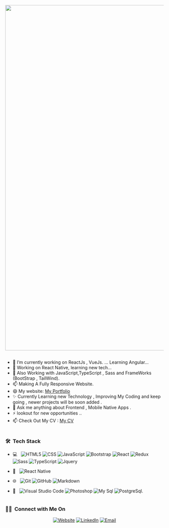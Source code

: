  
 <p align="center">
  <a href="#"><img src="https://i.postimg.cc/6pQz7sVb/my-github-header.jpg" width="1100px" title="Header"></a>
</p>
 
##
- 🔭 I’m currently working on ReactJs , VueJs. ... Learning Angular...
- 📱 Working on React Native, learning new tech...
- 🌱 Also Working with JavaScript,TypeScript , Sass and FrameWorks (BootStrap , TailWind).
- 📫 Making A Fully Responsive Website.
- 😄 My website: [My Portfolio](https://ahmedporfolio.vercel.app/)
- ✨ Currently Learning new Technology , Improving My Coding and keep going , newer projects will be soon added .
- 💬 Ask me anything about Frontend , Mobile Native Apps .
- ⚡ lookout for new opportunities .. 
- 📫 Check Out My CV : [My CV](https://docs.google.com/document/d/1krMykigI_SnC5yOOCTSrRA6WZsZX9HXkyCYgRAr9Dao/edit)

#
<h3> 🛠 &nbsp;Tech Stack</h3>

- 💻 &nbsp;
  ![HTML5](https://img.shields.io/badge/-HTML5-333333?style=flat&logo=HTML5)
  ![CSS](https://img.shields.io/badge/-CSS-333333?style=flat&logo=CSS3&logoColor=1572B6)
  ![JavaScript](https://img.shields.io/badge/-JavaScript-333333?style=flat&logo=javascript)
  ![Bootstrap](https://img.shields.io/badge/-Bootstrap-333333?style=flat&logo=bootstrap&logoColor=563D7C)
  ![React](https://img.shields.io/badge/-React-333333?style=flat&logo=react)
  ![Redux](https://img.shields.io/badge/-redux-333333?style=flat&logo=redux)
  ![Sass](https://img.shields.io/badge/-sass-333333?style=flat&logo=sass)
  ![TypeScript](https://img.shields.io/badge/-typescript-333333?style=flat&logo=typescript)
  ![Jquery](https://img.shields.io/badge/-jquery-333333?style=flat&logo=jquery)
  
  
- 📱 &nbsp;
  ![React Native](https://img.shields.io/badge/-reactnative-333333?style=flat&logo=reactnative)


- 🌐 &nbsp;
  ![Git](https://img.shields.io/badge/-Git-333333?style=flat&logo=git)
  ![GitHub](https://img.shields.io/badge/-GitHub-333333?style=flat&logo=github)
  ![Markdown](https://img.shields.io/badge/-Markdown-333333?style=flat&logo=markdown)
- 🔧 &nbsp;
  ![Visual Studio Code](https://img.shields.io/badge/-Visual%20Studio%20Code-333333?style=flat&logo=visual-studio-code&logoColor=007ACC)
  ![Photoshop](https://img.shields.io/badge/-Photoshop-333333?style=flat&logo=adobe-photoshop)
  ![My Sql](https://img.shields.io/badge/-mysql-333333?style=flat&logo=mysql)
  ![PostgreSql](https://img.shields.io/badge/-postgresql-333333?style=flat&logo=postgresql).


#

 <h3> 🤝🏻 &nbsp;Connect with Me On</h3>

<p align="center">
<a href="https://medobarakat.github.io/My-Portfolio-Site/"><img alt="Website" src="https://img.shields.io/badge/Website-My Porfolio Link-blue?style=flat-square&logo=google-chrome"></a>
<a href="https://www.linkedin.com/in/ahmed-barakat-dev/"><img alt="LinkedIn" src="https://img.shields.io/badge/LinkedIn-Ahmed%20barakat-blue?style=flat-square&logo=linkedin"></a>
<a href="mailto:ahmedbarakat2401@gmail.com"><img alt="Email" src="https://img.shields.io/badge/Email-ahmedbarakat2401@gmail.com-blue?style=flat-square&logo=gmail"></a>
</p>
